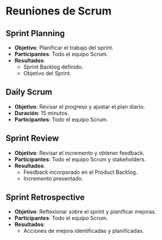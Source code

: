 # Reuniones de Scrum

## Sprint Planning
- **Objetivo**: Planificar el trabajo del sprint.
- **Participantes**: Todo el equipo Scrum.
- **Resultados**:
  - Sprint Backlog definido.
  - Objetivo del Sprint.

## Daily Scrum
- **Objetivo**: Revisar el progreso y ajustar el plan diario.
- **Duración**: 15 minutos.
- **Participantes**: Todo el equipo Scrum.

## Sprint Review
- **Objetivo**: Revisar el incremento y obtener feedback.
- **Participantes**: Todo el equipo Scrum y stakeholders.
- **Resultados**:
  - Feedback incorporado en el Product Backlog.
  - Incremento presentado.

## Sprint Retrospective
- **Objetivo**: Reflexionar sobre el sprint y planificar mejoras.
- **Participantes**: Todo el equipo Scrum.
- **Resultados**:
  - Acciones de mejora identificadas y planificadas.
